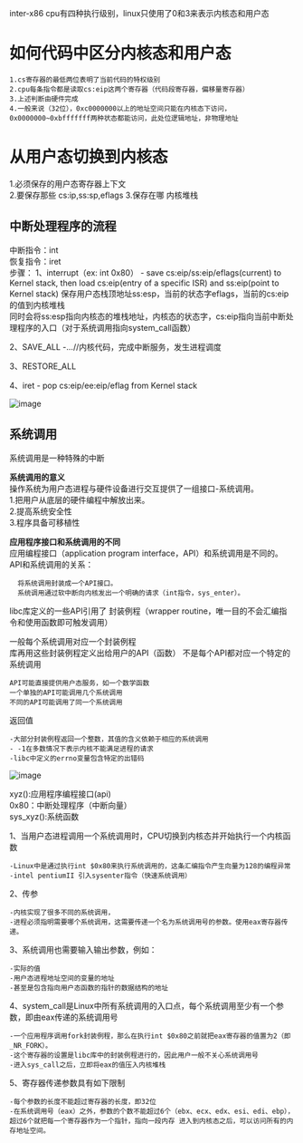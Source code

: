 inter-x86 cpu有四种执行级别，linux只使用了0和3来表示内核态和用户态  


# 如何代码中区分内核态和用户态 #  

    1.cs寄存器的最低两位表明了当前代码的特权级别  
    2.cpu每条指令都是读取cs:eip这两个寄存器（代码段寄存器，偏移量寄存器）  
    3.上述判断由硬件完成  
    4.一般来说（32位），0xc0000000以上的地址空间只能在内核态下访问，0x0000000~0xbfffffff两种状态都能访问，此处位逻辑地址，非物理地址    


# 从用户态切换到内核态 #  
1.必须保存的用户态寄存器上下文  
2.要保存那些 cs:ip,ss:sp,eflags
3.保存在哪 内核堆栈 
  
## 中断处理程序的流程 ##   
中断指令：int  
恢复指令：iret  
步骤：
1、interrupt（ex: int 0x80） - save
cs:eip/ss:eip/eflags(current) to Kernel stack, then load cs:eip(entry of a specific ISR) and ss:eip(point to Kernel stack)
保存用户态栈顶地址ss:esp，当前的状态字eflags，当前的cs:eip的值到内核堆栈  
同时会将ss:esp指向内核态的堆栈地址，内核态的状态字，cs:eip指向当前中断处理程序的入口（对于系统调用指向system_call函数）

2、SAVE_ALL
  -...//内核代码，完成中断服务，发生进程调度

3、RESTORE_ALL

4、iret - pop cs:eip/ee:eip/eflag from Kernel stack

![image](https://user-images.githubusercontent.com/20179983/130316694-1e7fb2d3-3737-4052-a634-b227681f0d99.png)


## 系统调用 ##  
系统调用是一种特殊的中断  

**系统调用的意义**  
操作系统为用户态进程与硬件设备进行交互提供了一组接口-系统调用。  
1.把用户从底层的硬件编程中解放出来。  
2.提高系统安全性  
3.程序具备可移植性  

**应用程序接口和系统调用的不同**  
应用编程接口（application program interface，API）和系统调用是不同的。API和系统调用的关系：  
  
      将系统调用封装成一个API接口。  
      系统调用通过软中断向内核发出一个明确的请求（int指令，sys_enter）。  
      
libc库定义的一些API引用了 封装例程（wrapper routine，唯一目的不会汇编指令和使用函数即可触发调用）  
   
   一般每个系统调用对应一个封装例程  
    库再用这些封装例程定义出给用户的API（函数）
不是每个API都对应一个特定的系统调用  

    API可能直接提供用户态服务，如一个数学函数
    一个单独的API可能调用几个系统调用
    不同的API可能调用了同一个系统调用

返回值  

    -大部分封装例程返回一个整数，其值的含义依赖于相应的系统调用
    - -1在多数情况下表示内核不能满足进程的请求
    -libc中定义的errno变量包含特定的出错码

![image](https://user-images.githubusercontent.com/20179983/130317846-41cda52d-4f5b-4e81-8005-c87ec5216aaf.png)

xyz():应用程序编程接口(api)  
0x80：中断处理程序（中断向量）  
sys_xyz():系统函数  


1、当用户态进程调用一个系统调用时，CPU切换到内核态并开始执行一个内核函数  
    
    -Linux中是通过执行int $0x80来执行系统调用的，这条汇编指令产生向量为128的编程异常  
    -intel pentiumII 引入sysenter指令（快速系统调用）  
2、传参  

    -内核实现了很多不同的系统调用，
    -进程必须指明需要哪个系统调用，这需要传递一个名为系统调用号的参数。使用eax寄存器传递。  
3、系统调用也需要输入输出参数，例如：
    
    -实际的值
    -用户态进程地址空间的变量的地址
    -甚至是包含指向用户态函数的指针的数据结构的地址

4、system_call是Linux中所有系统调用的入口点，每个系统调用至少有一个参数，即由eax传递的系统调用号

    -一个应用程序调用fork封装例程，那么在执行int $0x80之前就把eax寄存器的值置为2（即_NR_FORK）。
    -这个寄存器的设置是libc库中的封装例程进行的，因此用户一般不关心系统调用号
    -进入sys_call之后，立即将eax的值压入内核堆栈

5、寄存器传递参数具有如下限制

    -每个参数的长度不能超过寄存器的长度，即32位
    -在系统调用号（eax）之外，参数的个数不能超过6个（ebx、ecx、edx、esi、edi、ebp），超过6个就把每一个寄存器作为一个指针，指向一段内存 进入到内核态之后，可以访问所有的内存地址空间。  
